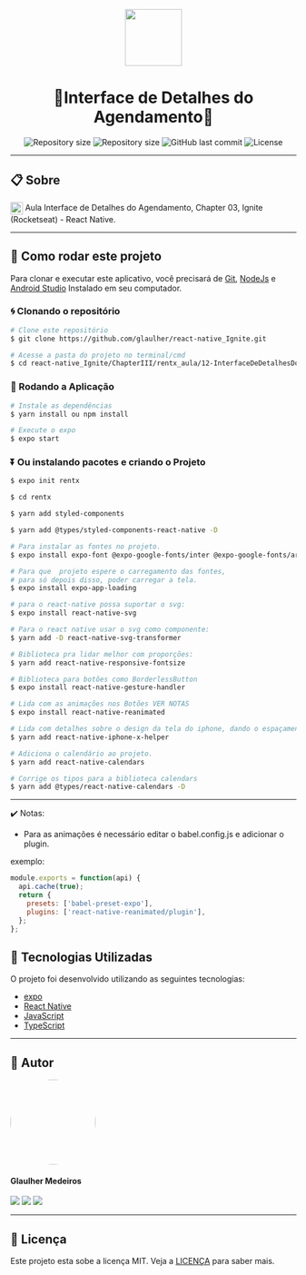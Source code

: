 <p align="center" >
  <img align="center" src="https://d33wubrfki0l68.cloudfront.net/554c3b0e09cf167f0281fda839a5433f2040b349/ecfc9/img/header_logo.svg" width="100" />
</p>

<h1 align="center"> 
  🚀Interface de Detalhes do Agendamento🚀
</h1>

<p align="center" >
  <img alt="Repository size" src="https://img.shields.io/badge/Mobile-react--native-blue?style=for-the-badge">

  <img alt="Repository size" src="https://img.shields.io/npm/types/typescript?style=for-the-badge">

  <img alt="GitHub last commit" src="https://img.shields.io/github/last-commit/glaulher/react-native_Ignite?style=for-the-badge">

  <img alt="License" src="https://img.shields.io/badge/license-MIT-blue.svg?style=for-the-badge" />
</p>

---

## 📋 Sobre

<img align="center" src="https://d33wubrfki0l68.cloudfront.net/554c3b0e09cf167f0281fda839a5433f2040b349/ecfc9/img/header_logo.svg" width="22" /> Aula Interface de Detalhes do Agendamento, Chapter 03, Ignite (Rocketseat) - React Native.

---

## 📂 Como rodar este projeto

Para clonar e executar este aplicativo, você precisará de [Git](https://git-scm.com), [NodeJs](https://nodejs.org/en/) e [Android Studio](https://developer.android.com/studio) Instalado em seu computador.

### 🌀 Clonando o repositório

```bash
# Clone este repositório
$ git clone https://github.com/glaulher/react-native_Ignite.git

# Acesse a pasta do projeto no terminal/cmd
$ cd react-native_Ignite/ChapterIII/rentx_aula/12-InterfaceDeDetalhesDoAgendamento/rentx/
```

### 🎲 Rodando a Aplicação

```bash
# Instale as dependências
$ yarn install ou npm install

# Execute o expo
$ expo start
```

### ⏬ Ou instalando pacotes e criando o Projeto

```bash
$ expo init rentx  

$ cd rentx  

$ yarn add styled-components

$ yarn add @types/styled-components-react-native -D 

# Para instalar as fontes no projeto.
$ expo install expo-font @expo-google-fonts/inter @expo-google-fonts/archivo

# Para que  projeto espere o carregamento das fontes,
# para só depois disso, poder carregar a tela.
$ expo install expo-app-loading

# para o react-native possa suportar o svg:
$ expo install react-native-svg

# Para o react native usar o svg como componente:
$ yarn add -D react-native-svg-transformer

# Biblioteca pra lidar melhor com proporções:
$ yarn add react-native-responsive-fontsize 

# Biblioteca para botões como BorderlessButton
$ expo install react-native-gesture-handler

# Lida com as animações nos Botões VER NOTAS
$ expo install react-native-reanimated 

# Lida com detalhes sobre o design da tela do iphone, dando o espaçamento correto.
$ yarn add react-native-iphone-x-helper 

# Adiciona o calendário ao projeto.
$ yarn add react-native-calendars 

# Corrige os tipos para a biblioteca calendars
$ yarn add @types/react-native-calendars -D
```
---
✔️ Notas:

- Para as animações é necessário editar o babel.config.js e adicionar o plugin.

exemplo:

```javascript
module.exports = function(api) {
  api.cache(true);
  return {
    presets: ['babel-preset-expo'],
    plugins: ['react-native-reanimated/plugin'],
  };
};

```

## 🚀 Tecnologias Utilizadas

O projeto foi desenvolvido utilizando as seguintes tecnologias:

- [expo](https://docs.expo.dev/)
- [React Native](https://reactnative.dev)
- [JavaScript](https://developer.mozilla.org/pt-BR/docs/Web/JavaScript)
- [TypeScript](https://www.typescriptlang.org)

---


## 🧑 Autor

<img style="border-radius: 80px;" src="https://glaulher.github.io/assets/img/sample/avatar.jpeg" width="150px;" alt=""/>
 <h4>Glaulher Medeiros</h4>

<p align="left">
<span style="inline-block;">
  <a href="https://www.linkedin.com/in/glaulher-medeiros-03799967/" target="_blank"><img src="https://img.shields.io/badge/LinkedIn-0077B5?style=for-the-badge&logo=linkedin&logoColor=white" ></a>
</span>
<span style="inline-block;">
  <a href="https://glaulher.github.io/" target="_blank"><img src="https://img.shields.io/badge/github.io-gray?style=for-the-badge&logo=github&logoColor=white" ></a>
</span>

<span style="inline-block;">
  <a href="https://terminaldopenguin.blogspot.com/" target="_blank"><img src="https://img.shields.io/badge/blog-orange?style=for-the-badge&logo=blogger&logoColor=white"></a>
</span>
</p>

---

## 📝 Licença

Este projeto esta sobe a licença MIT. Veja a [LICENÇA](https://github.com/glaulher/react-native_Ignite/blob/main/LICENSE) para saber mais.